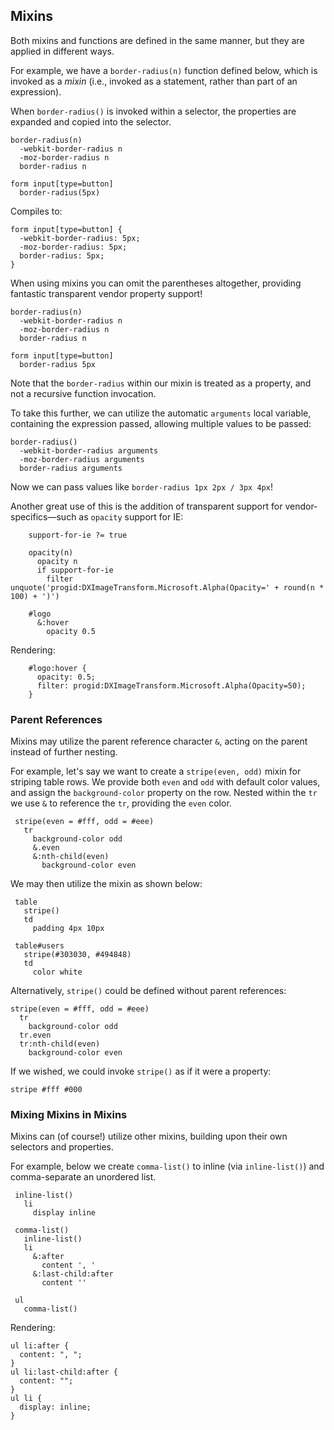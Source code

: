 
## Mixins

Both mixins and functions are defined in the same manner, but they are applied in different ways. 

For example, we have a `border-radius(n)` function defined below, which is invoked as a _mixin_ (i.e., invoked as a statement, rather than part of an expression).

When `border-radius()` is invoked within a selector, the properties are expanded and copied into the selector.

    border-radius(n)
      -webkit-border-radius n
      -moz-border-radius n
      border-radius n

    form input[type=button]
      border-radius(5px)

Compiles to:

    form input[type=button] {
      -webkit-border-radius: 5px;
      -moz-border-radius: 5px;
      border-radius: 5px;
    }

When using mixins you can omit the parentheses altogether, providing fantastic transparent vendor property support!

    border-radius(n)
      -webkit-border-radius n
      -moz-border-radius n
      border-radius n

    form input[type=button]
      border-radius 5px

Note that the `border-radius` within our mixin is treated as a property, and not a recursive function invocation. 

To take this further, we can utilize the automatic `arguments` local variable, containing the expression passed, allowing multiple values to be passed:

    border-radius()
      -webkit-border-radius arguments
      -moz-border-radius arguments
      border-radius arguments

Now we can pass values like `border-radius 1px 2px / 3px 4px`!

Another great use of this is the addition of transparent support for vendor-specifics—such as `opacity` support for IE:

        support-for-ie ?= true

        opacity(n)
          opacity n
          if support-for-ie
            filter unquote('progid:DXImageTransform.Microsoft.Alpha(Opacity=' + round(n * 100) + ')')

        #logo
          &:hover
            opacity 0.5

Rendering:

        #logo:hover {
          opacity: 0.5;
          filter: progid:DXImageTransform.Microsoft.Alpha(Opacity=50);
        }

### Parent References

 Mixins may utilize the parent reference character `&`, acting on the parent instead of further nesting. 
 
 For example, let's say we want to create a `stripe(even, odd)` mixin for striping table rows. We provide both `even` and `odd` with default color values, and assign the `background-color` property on the row. Nested within the `tr` we use `&` to reference the `tr`, providing the `even` color.
 
     stripe(even = #fff, odd = #eee)
       tr
         background-color odd
         &.even
         &:nth-child(even)
           background-color even

We may then utilize the mixin as shown below:

     table
       stripe()
       td
         padding 4px 10px

     table#users
       stripe(#303030, #494848)
       td
         color white

Alternatively, `stripe()` could be defined without parent references:

    stripe(even = #fff, odd = #eee)
      tr
        background-color odd
      tr.even
      tr:nth-child(even)
        background-color even

If we wished, we could invoke `stripe()` as if it were a property:

    stripe #fff #000

### Mixing Mixins in Mixins

 Mixins can (of course!) utilize other mixins, building upon their own selectors and properties. 
 
 For example, below we create `comma-list()` to inline (via `inline-list()`) and comma-separate an unordered list.
 
 
     inline-list()
       li
         display inline

     comma-list()
       inline-list()
       li
         &:after
           content ', '
         &:last-child:after
           content ''

     ul
       comma-list()

Rendering:

    ul li:after {
      content: ", ";
    }
    ul li:last-child:after {
      content: "";
    }
    ul li {
      display: inline;
    }

